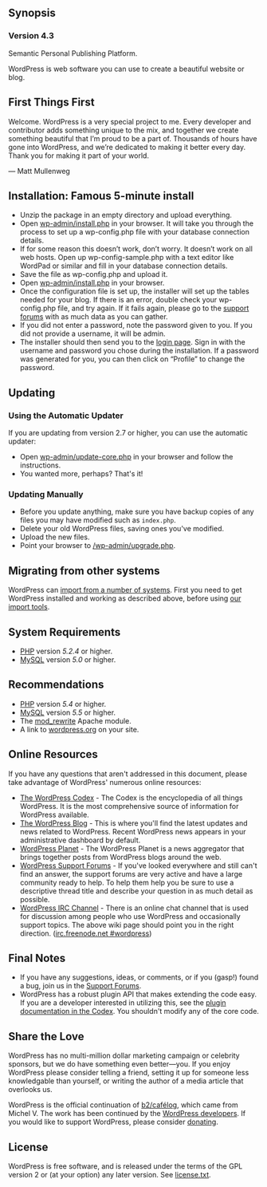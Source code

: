 ## Synopsis

### Version 4.3

Semantic Personal Publishing Platform.

WordPress is web software you can use to create a beautiful website or blog.

## First Things First

Welcome. WordPress is a very special project to me. Every developer and contributor adds something unique to the mix, and together we create something beautiful that I’m proud to be a part of. Thousands of hours have gone into WordPress, and we’re dedicated to making it better every day. Thank you for making it part of your world.

— Matt Mullenweg

## Installation: Famous 5-minute install

- Unzip the package in an empty directory and upload everything.
- Open [wp-admin/install.php](/wp-admin/install.php) in your browser. It will take you through the process to set up a wp-config.php file with your database connection details.
- If for some reason this doesn’t work, don’t worry. It doesn’t work on all web hosts. Open up wp-config-sample.php with a text editor like WordPad or similar and fill in your database connection details.
- Save the file as wp-config.php and upload it.
- Open [wp-admin/install.php](/wp-admin/install.php) in your browser.
- Once the configuration file is set up, the installer will set up the tables needed for your blog. If there is an error, double check your wp-config.php file, and try again. If it fails again, please go to the [support forums](https://wordpress.org/support/) with as much data as you can gather.
- If you did not enter a password, note the password given to you. If you did not provide a username, it will be admin.
- The installer should then send you to the [login page](/wp-login.php). Sign in with the username and password you chose during the installation. If a password was generated for you, you can then click on “Profile” to change the password.

## Updating

### Using the Automatic Updater

If you are updating from version 2.7 or higher, you can use the automatic updater:

- Open [wp-admin/update-core.php](/wp-admin/update-core.php) in your browser and follow the instructions.
- You wanted more, perhaps? That's it!

### Updating Manually

- Before you update anything, make sure you have backup copies of any files you may have modified such as `index.php`.
- Delete your old WordPress files, saving ones you've modified.
- Upload the new files.
- Point your browser to [/wp-admin/upgrade.php](/wp-admin/upgrade.php).

## Migrating from other systems

WordPress can [import from a number of systems](https://codex.wordpress.org/Importing_Content). First you need to get WordPress installed and working as described above, before using [our import tools](/wp-admin/import.php).

## System Requirements

- [PHP](http://php.net/) version _5.2.4_ or higher.
- [MySQL](http://www.mysql.com/) version _5.0_ or higher.

## Recommendations

- [PHP](http://php.net/) version _5.4_ or higher.
- [MySQL](http://www.mysql.com/) version _5.5_ or higher.
- The [mod_rewrite](http://httpd.apache.org/docs/2.2/mod/mod_rewrite.html) Apache module.
- A link to [wordpress.org](https://wordpress.org/) on your site.

## Online Resources

If you have any questions that aren't addressed in this document, please take advantage of WordPress' numerous online resources:
- [The WordPress Codex](https://codex.wordpress.org/) - The Codex is the encyclopedia of all things WordPress. It is the most comprehensive source of information for WordPress available.
- [The WordPress Blog](https://wordpress.org/news/) - This is where you'll find the latest updates and news related to WordPress. Recent WordPress news appears in your administrative dashboard by default.
- [WordPress Planet](https://planet.wordpress.org/) - The WordPress Planet is a news aggregator that brings together posts from WordPress blogs around the web.
- [WordPress Support Forums](https://wordpress.org/support/) - If you've looked everywhere and still can't find an answer, the support forums are very active and have a large community ready to help. To help them help you be sure to use a descriptive thread title and describe your question in as much detail as possible.
- [WordPress IRC Channel](https://codex.wordpress.org/IRC) - There is an online chat channel that is used for discussion among people who use WordPress and occasionally support topics. The above wiki page should point you in the right direction. ([irc.freenode.net #wordpress](irc://irc.freenode.net/wordpress))

## Final Notes

- If you have any suggestions, ideas, or comments, or if you (gasp!) found a bug, join us in the [Support Forums](https://wordpress.org/support/).
- WordPress has a robust plugin API that makes extending the code easy. If you are a developer interested in utilizing this, see the [plugin documentation in the Codex](https://codex.wordpress.org/Plugin_API). You shouldn't modify any of the core code.

## Share the Love

WordPress has no multi-million dollar marketing campaign or celebrity sponsors, but we do have something even better—you. If you enjoy WordPress please consider telling a friend, setting it up for someone less knowledgable than yourself, or writing the author of a media article that overlooks us.

WordPress is the official continuation of [b2/cafélog](http://cafelog.com/), which came from Michel V. The work has been continued by the [WordPress developers](https://wordpress.org/about/). If you would like to support WordPress, please consider [donating](https://wordpress.org/donate/).

## License

WordPress is free software, and is released under the terms of the GPL version 2 or (at your option) any later version. See [license.txt](license.txt).
